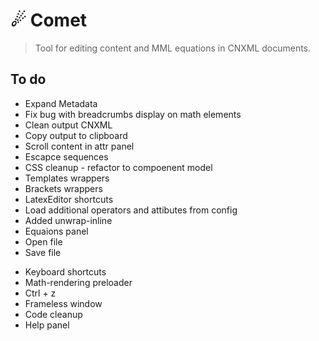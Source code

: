 ☄ Comet
=========================
> Tool for editing content and MML equations in CNXML documents.


## To do
+ Expand Metadata
+ Fix bug with breadcrumbs display on math elements
+ Clean output CNXML
+ Copy output to clipboard
+ Scroll content in attr panel
+ Escapce sequences
+ CSS cleanup - refactor to compoenent model
+ Templates wrappers
+ Brackets wrappers
+ LatexEditor shortcuts
+ Load additional operators and attibutes from config
+ Added unwrap-inline
+ Equaions panel
+ Open file
+ Save file
- Keyboard shortcuts
- Math-rendering preloader
- Ctrl + z
- Frameless window
- Code cleanup
- Help panel
